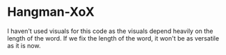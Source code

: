 # Hangman-XoX
I haven't used visuals for this code as the visuals depend heavily on the length of the word.
If we fix the length of the word, it won't be as versatile as it is now.
